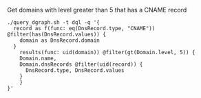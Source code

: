Get domains with level greater than 5 that has a CNAME record
```
./query_dgraph.sh -t dql -q '{
  record as f(func: eq(DnsRecord.type, "CNAME")) @filter(has(DnsRecord.values)) {
    domain as DnsRecord.domain
  }
	results(func: uid(domain)) @filter(gt(Domain.level, 5)) {
    Domain.name,
    Domain.dnsRecords @filter(uid(record)) {
      DnsRecord.type, DnsRecord.values
    }
	}
}'
```
